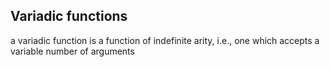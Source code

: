 ## Variadic functions
a variadic function is a function of indefinite arity, i.e., one which accepts a variable number of arguments
